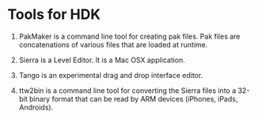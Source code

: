 # Tools for HDK

1. PakMaker is a command line tool for creating pak files.  Pak files are concatenations of various files that are loaded at runtime.

2. Sierra is a Level Editor.  It is a Mac OSX application.

3. Tango is an experimental drag and drop interface editor.

4. ttw2bin is a command line tool for converting the Sierra files into a 32-bit binary format that can be read by ARM devices (iPhones, iPads, Androids).